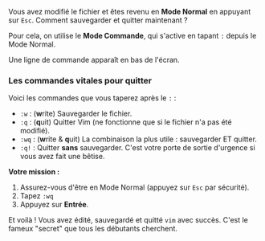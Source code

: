 Vous avez modifié le fichier et êtes revenu en **Mode Normal** en appuyant sur `Esc`. Comment sauvegarder et quitter maintenant ?

Pour cela, on utilise le **Mode Commande**, qui s'active en tapant `:` depuis le Mode Normal.

Une ligne de commande apparaît en bas de l'écran.

### Les commandes vitales pour quitter

Voici les commandes que vous taperez après le `:` :
-   `:w` : (**w**rite) Sauvegarder le fichier.
-   `:q` : (**q**uit) Quitter Vim (ne fonctionne que si le fichier n'a pas été modifié).
-   `:wq` : (**w**rite & **q**uit) La combinaison la plus utile : sauvegarder ET quitter.
-   `:q!` : Quitter **sans** sauvegarder. C'est votre porte de sortie d'urgence si vous avez fait une bêtise.

**Votre mission :**
1.  Assurez-vous d'être en Mode Normal (appuyez sur `Esc` par sécurité).
2.  Tapez `:wq`
3.  Appuyez sur **Entrée**.

Et voilà ! Vous avez édité, sauvegardé et quitté `vim` avec succès. C'est le fameux "secret" que tous les débutants cherchent.
